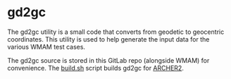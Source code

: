 gd2gc
=====

The gd2gc utility is a small code that converts from geodetic to geocentric coordinates.
This utility is used to help generate the input data for the various WMAM test cases.

The gd2gc source is stored in this GitLab repo (alongside WMAM) for convenience.
The [build.sh](build.sh) script builds gd2gc for [ARCHER2](https://www.archer2.ac.uk/).
